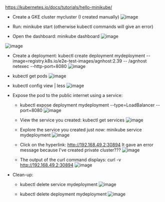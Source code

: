 https://kubernetes.io/docs/tutorials/hello-minikube/

- Create a GKE cluster mycluster (I created manually)
![image](https://github.com/Ajit1279/GCP_Learning/assets/81754034/50bcf5e0-e2cc-4073-8eb3-ea0cf606c2da)

- Run: minikube start (otherwise kubectl commands will give an error)
  
- Open the dashboard: minikube dashboard
![image](https://github.com/Ajit1279/GCP_Learning/assets/81754034/8e05a8ba-3647-4a2c-87b5-f8bbb17c9520)

![image](https://github.com/Ajit1279/GCP_Learning/assets/81754034/0ccb8fe5-1721-43d1-a6da-1dee617662a1)

- Create a deployment: kubectl create deployment mydeployment --image=registry.k8s.io/e2e-test-images/agnhost:2.39 -- /agnhost netexec --http-port=8080
![image](https://github.com/Ajit1279/GCP_Learning/assets/81754034/1bd559e6-4358-426c-9f05-3044f6615a7f)

- kubectl get pods
![image](https://github.com/Ajit1279/GCP_Learning/assets/81754034/92224824-a8c0-4fd2-8349-c0959aa16726)

- kubectl config view | less
![image](https://github.com/Ajit1279/GCP_Learning/assets/81754034/4480d561-4965-4c0b-af16-ed6a1bc47c2d)

- Expose the pod to the public internet using a service:
  - kubectl expose deployment mydeployment --type=LoadBalancer --port=8080
![image](https://github.com/Ajit1279/GCP_Learning/assets/81754034/6c3bcfa0-21e4-49e3-a8f0-f834353fa14b)
  
  - View the service you created: kubectl get services
![image](https://github.com/Ajit1279/GCP_Learning/assets/81754034/f779e051-df1d-4ba8-a299-8be64a908c16)

  - Explore the service you created just now: minikube service mydeployment
![image](https://github.com/Ajit1279/GCP_Learning/assets/81754034/835731b3-c3d4-48b8-88ac-5dd9be527bc6)

  -  Click on the hyperlink: http://192.168.49.2:30894 It gave an error message because I've created private cluster???
![image](https://github.com/Ajit1279/GCP_Learning/assets/81754034/e707f924-d4c3-49fc-b48c-8d9ffc9578c6)

  - The output of the curl command displays: curl -v http://192.168.49.2:30894
![image](https://github.com/Ajit1279/GCP_Learning/assets/81754034/521cc3a9-52c2-47c5-aabc-2ed213c7ffb3)
  
- Clean-up: 
  - kubectl delete service mydeployment
![image](https://github.com/Ajit1279/GCP_Learning/assets/81754034/4257832c-2146-43f8-806d-d0a5d2085b3b)

  - kubectl delete deployment mydeployment
![image](https://github.com/Ajit1279/GCP_Learning/assets/81754034/e41944fc-c1e7-4aa1-8de6-ff903448dbbc)

